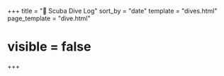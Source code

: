 +++
title = "🤿 Scuba Dive Log"
sort_by = "date"
template = "dives.html"
page_template = "dive.html"
# visible = false
+++
